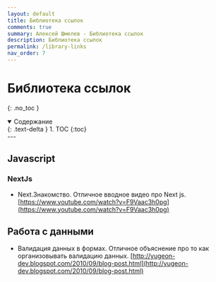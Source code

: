 ```yaml
---
layout: default
title: Библиотека ссылок
comments: true
summary: Алексей Шмелев - Библиотека ссылок
description: Библиотека ссылок
permalink: /library-links
nav_order: 7
---
```


# Библиотека ссылок
{: .no_toc }

<details open markdown="block">
  <summary>
    Содержание
  </summary>
  {: .text-delta }
1. TOC
{:toc}
</details>
---

## Javascript

### NextJs

- Next.Знакомство. Отличное вводное видео про Next js.
  [https://www.youtube.com/watch?v=F9Vaac3h0pg](https://www.youtube.com/watch?v=F9Vaac3h0pg)

## Работа с данными

- Валидация данных в формах. Отличное объяснение про то как организовывать валидацию данных.
  [http://yugeon-dev.blogspot.com/2010/09/blog-post.html](http://yugeon-dev.blogspot.com/2010/09/blog-post.html)